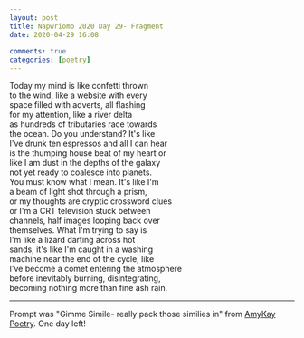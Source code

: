 ```yaml
---  
layout: post  
title: Napwriomo 2020 Day 29- Fragment  
date: 2020-04-29 16:08  
  
comments: true  
categories: [poetry]  
---  
```

Today my mind is like confetti thrown  
to the wind, like a website with every  
space filled with adverts, all flashing  
for my attention, like a river delta  
as hundreds of tributaries race towards  
the ocean. Do you understand? It's like  
I've drunk ten espressos and all I can hear  
is the thumping house beat of my heart or  
like I am dust in the depths of the galaxy  
not yet ready to coalesce into planets.  
You must know what I mean. It's like I'm  
a beam of light shot through a prism,  
or my thoughts are cryptic crossword clues  
or I'm a CRT television stuck between  
channels, half images looping back over  
themselves. What I'm trying to say is  
I'm like a lizard darting across hot  
sands, it's like I'm caught in a washing  
machine near the end of the cycle, like  
I've become a comet entering the atmosphere  
before inevitably burning, disintegrating,  
becoming nothing more than fine ash rain.  

***  

Prompt was "Gimme Simile- really pack those similies in" from <a href="https://www.instagram.com/amykaypoetry/">AmyKay Poetry</a>. One day left!  
